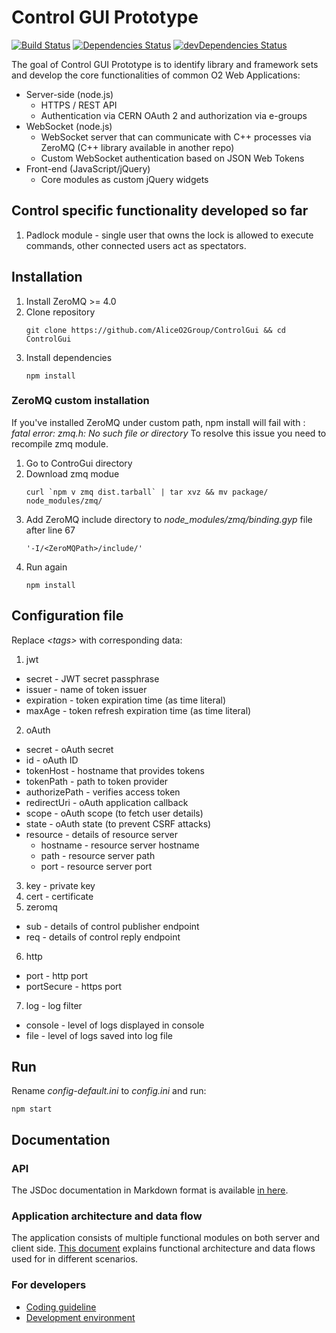# Control GUI Prototype

[![Build Status](https://travis-ci.org/AliceO2Group/ControlGui.svg?branch=master)](https://travis-ci.org/AliceO2Group/ControlGui)
[![Dependencies Status](https://david-dm.org/AliceO2Group/ControlGui/status.svg)](https://david-dm.org/AliceO2Group/ControlGui)
[![devDependencies Status](https://david-dm.org/AliceO2Group/ControlGui/dev-status.svg)](https://david-dm.org/AliceO2Group/ControlGui?type=dev)

The goal of Control GUI Prototype is to identify library and framework sets and develop the core functionalities of common O2 Web Applications:
- Server-side (node.js)
  - HTTPS / REST API
  - Authentication via CERN OAuth 2 and authorization via e-groups
- WebSocket (node.js)
  - WebSocket server that can communicate with C++ processes via ZeroMQ (C++ library available in another repo)
  - Custom WebSocket authentication based on JSON Web Tokens
- Front-end (JavaScript/jQuery)
  - Core modules as custom jQuery widgets

## Control specific functionality developed so far
1. Padlock module - single user that owns the lock is allowed to execute commands, other connected users act as spectators.

## Installation
1. Install ZeroMQ >= 4.0
2. Clone repository
     ```
     git clone https://github.com/AliceO2Group/ControlGui && cd ControlGui
     ```
3. Install dependencies
     ```
     npm install
     ```

### ZeroMQ custom installation
If you've installed ZeroMQ under custom path, npm install will fail with : *fatal error: zmq.h: No such file or directory*
To resolve this issue you need to recompile zmq module.

1. Go to ControGui directory
2. Download zmq modue
     ```
     curl `npm v zmq dist.tarball` | tar xvz && mv package/ node_modules/zmq/
     ```
3. Add ZeroMQ include directory to *node_modules/zmq/binding.gyp* file after line 67
     ```
     '-I/<ZeroMQPath>/include/'
     ```
4. Run again 
     ```
     npm install
     ```

## Configuration file
Replace *&lt;tags&gt;* with corresponding data:

1. jwt
  * secret - JWT secret passphrase
  * issuer - name of token issuer
  * expiration - token expiration time (as time literal)
  * maxAge - token refresh expiration time (as time literal)
2. oAuth
  * secret - oAuth secret
  * id - oAuth ID
  * tokenHost - hostname that provides tokens
  * tokenPath - path to token provider
  * authorizePath - verifies access token
  * redirectUri - oAuth application callback
  * scope - oAuth scope (to fetch user details)
  * state - oAuth state (to prevent CSRF attacks)
  * resource - details of resource server
    * hostname - resource server hostname
    * path - resource server path
    * port - resource server port
3. key - private key
4. cert - certificate
5. zeromq
  * sub - details of control publisher endpoint
  * req - details of control reply endpoint
6. http
  * port - http port
  * portSecure - https port
7. log - log filter
  * console - level of logs displayed in console
  * file - level of logs saved into log file

## Run
Rename *config-default.ini* to *config.ini* and run:
```
npm start
```

## Documentation

### API
The JSDoc documentation in Markdown format is available [in here](docs/API.md).

### Application architecture and data flow
The application consists of multiple functional modules on both server and client side. [This document](docs/ARCH.md) explains functional architecture and data flows used for in different scenarios.

### For developers
* [Coding guideline](https://github.com/AliceO2Group/CodingGuidelines)
* [Development environment](docs/DEV.md)
